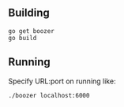 ## Building
```
go get boozer
go build
```

## Running
Specify URL:port on running like:
```
./boozer localhost:6000
```

